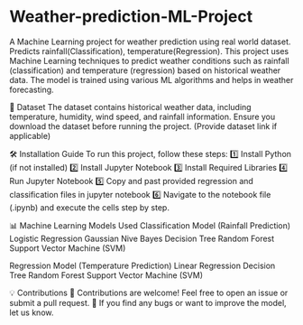 # Weather-prediction-ML-Project
A Machine Learning project for weather prediction using real world dataset. Predicts rainfall(Classification), temperature(Regression).
This project uses Machine Learning techniques to predict weather conditions such as rainfall (classification) and temperature (regression) based on historical weather data. The model is trained using various ML algorithms and helps in weather forecasting.

📂 Dataset
The dataset contains historical weather data, including temperature, humidity, wind speed, and rainfall information.
Ensure you download the dataset before running the project. (Provide dataset link if applicable)

🛠 Installation Guide
To run this project, follow these steps:
1️⃣ Install Python (if not installed)
2️⃣ Install Jupyter Notebook
3️⃣ Install Required Libraries
4️⃣ Run Jupyter Notebook
5️⃣ Copy and past provided regression and classification files in jupyter notebook
6️⃣ Navigate to the notebook file (.ipynb) and execute the cells step by step.

📊 Machine Learning Models Used
  Classification Model (Rainfall Prediction)
    Logistic Regression
    Gaussian Nive Bayes
    Decision Tree
    Random Forest
    Support Vector Machine (SVM)
    
  Regression Model (Temperature Prediction)
    Linear Regression
    Decision Tree
    Random Forest
    Support Vector Machine (SVM)

💡 Contributions
🔹 Contributions are welcome! Feel free to open an issue or submit a pull request.
🔹 If you find any bugs or want to improve the model, let us know.

